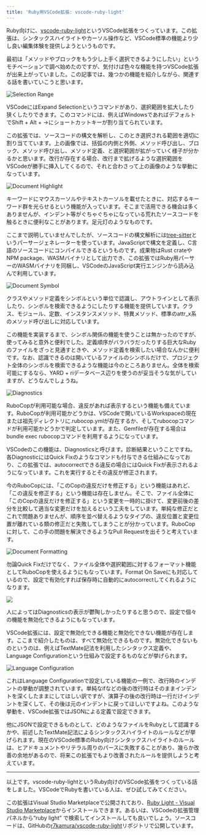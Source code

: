 ```yaml
---
title: 'Ruby用VSCode拡張: vscode-ruby-light'
---
```

Ruby向けに、[vscode-ruby-light](https://marketplace.visualstudio.com/items?itemName=r7kamura.vscode-ruby-light)というVSCode拡張をつくっています。この拡張は、シンタックスハイライトやカーソル操作など、VSCode標準の機能より少し良い編集体験を提供しようというものです。

最初は「メソッドやブロックをもう少し上手く選択できるようにしたい」というモチベーションで調べ始めたのですが、気付けば色々な機能を持つVSCode拡張が出来上がっていました。この記事では、幾つかの機能を紹介しながら、関連する話を書いていこうと思います。

![](https://lh3.googleusercontent.com/docs/ADP-6oGA_n2BuAQR8jFahdHUvhZABMoKx1b94xrvwrtveyTQRvOw3vz_lfEixL1PzsMJlMNAR0wsq8fy0oesHvi8wYeYQz6dSVe-rHjTdXIpjn15rSXHnzbYziQa9KOHC91q8DdNblwkD-g8dAVeaW8oUc0eaNex1-z9mQvcY17IVCURbGGyWZjJTjdituZiYvgs4VYAkheK1PyUNW3icKXw-cY5vdfiYTW020Zy7DZfh90RLzgjnpFyNoF4fXrZUi8B9ovLglYFbHg9ryzd1AR4vlttwKNdKrKYYUHBSMLTCcGXarzLa3YM-1b7-wmg_GDnTWcdd9cr3tqYOsWMrv-lTBAkUzGMoJLzpFTZxrIeFKbap_4UrG9tdNHngf2b5QhENzMA-yqXMfVw9cUXpBEbIx_9MzLcNg_MzFtQEyCQq5mjlGlk5zY4mAmY-NlgFNhPmDaOmica5w1wSolg6qUTEG6boIXTvEKAT-43VaiZaxa7uXjlcD1S6nsLnVdNCsbYScwI4tF6A5gMIQu5DrN6OWsMa4JVvHt4ZoR7znSmF33QCvhLOy6yI5mfnnCH1ZPi7JZxnTIvD27v8sJtreDCOkFAeg1Nbs40yyO9wLEQ5tj4iQi5EoKz4y2BaLM-g3ESWt_9APUWO8Gv2MZLG4kSfH-RW8jrWnPUwwRiz3cOfenGW62I8WkcFhshHzCon38PbvGupavyQEwL4xZpAE2iDzt3Vv5L8E_sOoLXMT3co4j2-8zRouCWB3c-0tcD7XCOHSQi0V57KKCJwKyx8hLa0aKNqtf_QkIZkT7xpLHpBNv253_UpljEYgIULluNNKO81w4RB2oxBCLuZGHijF5EDBYRwl8EgumHF-PcwA6kiPgNoiYpMeFxxJr_PaNpVbEEgfNX4PLATLqUIdpP0BNyuz1YqGDdOPFtHKJd1DYPY_vMEk_9bLm_UxSBOovV5-sY9IAMV0kFL_W7fnvV5NyQzx9xAKxzLut7RgxX7l1s71js1sAvR_-AmZ6gbnvgRZKa1P6C4Wj2QPkN_saSoFWDdtBdSyvtYL059AirzMg9MeN42LjC311bX2JqHn19NAIAdeCSU3FRNniA4HmRevimilHlHE_P1NMYQAADPOS50wnn1kfZPPSlD5KbNe3M1BD2ggXqjgEpoVU9bKEy2M2Lb4AwbDj_nEbMUEdULkf5S3S-6KSSIsCZhK64r7mwQHt6k59rMQ-M-yTuVgd8L-n3hAdJi3Kif3KLEj7gy3uBll5sV8pWIQ "Selection Range")

VSCodeにはExpand Selectionというコマンドがあり、選択範囲を拡大したり狭くしたりできます。このコマンドには、例えばWindowsであればデフォルトでShift + Alt + →にショートカットキーが割り当てられています。

この拡張では、ソースコードの構文を解析し、このとき選択される範囲を適切に割り当てています。上の画像では、括弧の内側と外側、メソッド呼び出し、ブロック、メソッド呼び出し、メソッド定義、と選択範囲が拡がっていく様子が分かるかと思います。改行が存在する場合、改行まで拡げるような選択範囲をVSCodeが勝手に挿入してくるので、それと合わさって上の画像のような挙動になっています。

![](https://lh3.googleusercontent.com/docs/ADP-6oH9N3PLswBmMlvSy3fwFu4_87mTNn6W9d0kuN4CJ7FEV_bdNfXNyx04sJvyqCo4UOUH6Ob0fhLSirrbGXeJZFpypT5zld6LJpGT4WEB7c79UnTqsvw4zinry8HZaZJ-Bft8w8COF4GwoW_yASWFsOrGS8x7PNaZbWiviIdlsTH2wIk228BuIxm1k1154DUpWyPZy7KH6HSKmCktK3USn2tFhDv2A-pXgR-aZWQKrKUxXWsy-DdVnWL6tv348sKzWOGe6Oe038AdaS3oWliuR-dUPfTbH_4hzi10PdcOOoYJUK5aGl1ahyBDt2BadS92NkBI6sltft8knn3CFgarYwCpqhJidSyc1lUgCE9JMdQGKDo02F5nsLLvQ2aFAc0SedLfKtXbwr3hZCatQI0nOLLLySod6RtpGWBjIQvHl05CWoxGwECf1_XGWBoGIOkfDI5nqshnQkWqDtFal4xWEaVbHdWP4ufxWnOexvJQhH71fJKM3RpuJ_xh2GFOX5X65TGf3kixqAiXhfK4C0m3mA3CWT6XVJVu9-np2uwk_E632_28JibLbGBRoDQJN2798jWkhKqiFLCwtaALEMbu0QVskm4RblxdI15yB8hPTMG_hg4Y0JS4QrsdRKrY615gykRV0oET1I_x7C1wswvW6OMwoGqzqcIuX06VAfkDKggy5kiOS8LoD9IM-IHpsMuoVR9Exl2O17rNud-XLNukg9rlxdedmvlUJ6TMfTjHIZsOf3qYTFPQKuC5I7L1leznHPZgwaKuXfHDt8E61o_xoWYXoW0e88DLja6_9odTq0ulegin5oTAvSn9FCtatlnYgzHklNtlNRJs067t6ORNceRlUrKEZg-4J66GibGQ8asXBNSb7TuX-DRkKxFfxpnSh8LA-7aHncywGXjN6i-6XxCh4OdOT_Q_1JtpopDHbwO8yO6SElkL952Navx4KV0eceMI41_zUpR2jfUoesp28VtHukj3nE8bjIaFuIbKyH0DJqDAFFKmxEfJ9eHdzueMWf0KPjXD8GGjKoxliIwwH6eXyLh5jE9NqHltnSkENxB1omCsWZsLgnDfrt6lO_ncbqFFmFw6lakHbA7NAceXDxLNs5oC1EHtgXKUaRVfuE2KATwMoAgPy1xyfzi21QUn6Ya_gdWDiSxYc8yhV_kB-UGlMhqWgNuBL6x-UYCv_6691J128gP3M_ndXDRPiytV52hduICDg9jgjyUTFcvsB5wJRv69Lf0DcydSvQaVOFY0BO7InQ "Document Highlight")

キーワードにマウスカーソルやテキストカーソルを載せたときに、対応するキーワード群を光らせるという機能が入っています。そこまで活用できる機会は多くありませんが、インデント等がぐちゃぐちゃになっている荒れたソースコードを触るときに便利なことがあります。足元灯のようなものです。

ここまで説明していませんでしたが、ソースコードの構文解析には[tree-sitter](https://tree-sitter.github.io/tree-sitter/)というパーサージェネレーターを使っています。JavaScriptで構文を定義し、C言語のソースコードにコンパイルできるというものです。成果物はRust crateやNPM package、WASMバイナリとして出力でき、この拡張ではRuby用パーサーのWASMバイナリを同梱し、VSCodeのJavaScript実行エンジンから読み込んで利用しています。

![](https://lh3.googleusercontent.com/docs/ADP-6oGJKlbng8xk-4_wCdNp_yrb0zhOSDIi8v0MjcAOlud8e8tR_BDvbQmi7vG_RF20W_YxRAj_ZiM_rN71p8AQoRp5MLpkQcEA2e0-SQ22FzTUbmocEFylPfOf6hT1K-nC_LdxC8KwY7H6C0mBEJRnGOcBOvxBinIAoYtZZWAMNUZj5sN-Au92u8LEB7KQlt0Nre0ZejNYdtap6kFJDoJUqPVUGVJi3p7O9ehSWJLnz46kChYh4qz6YzI2kv5X78d0V_IAd0q_Xk_imxXNZD-pD7tULvVZr0fl9EfJHZQKZ4-KHqO1PJB8iX8gXkB73skk5VcJpGUoHHIhrEPGO95_-iEtEovhgiC2wdXx08iPW0WfTLTYc_6aItrMFoMZL2PqwgMmfCJtYCUCru67cvdcYBv-C01r8X0d9FJXhizA5H8c8rUZuvz97cQRoUmfudfHI4Mdpn4eugWAPv8zqkuwVSOKH57FSTyJz2dOh9Uz2LXZohcu_3sYiTiNasuppfYqQZQ_S-Yp6pIEQjUsVd3fZyk4o9-ZVeFA4daceV6OKAPga4sUKuOqsGGrN_imwiPEyj0F90Gti0pJDQjYgkHWSTJ3RUtpdPXPN0d-PkragPJ2aQRVR0j4dC18fS4QjtpSTpK8-uN0MMyzk-YaJLhOe1CYXuAFJa0LPBNW3BGH-9eIyyq_LRhn_rl2d4Bn_K7zTNWV7ueG2PVS262HtNS69cMH6gX0-FRIwmGGCEUg72FFUJBmIZ1Y02B4t_0Y20PVh3oTPtgrTokm1dtQLInBpYTG6YxJyCkt0HkAw9s5EhiYgD-R3uS-EqLBlZKxeBX-MJSa_YJTLtXemxxKe-YxWfiKGc6SXu2TbrHnqxdkNQbxXcidnSuO-Ur4FFiKQqHb_c2yAjRGtox8EuEUf9OqTDy_JEao6u9cO1alB0kaa8A1hTan3dg9uwUOq9TSfOWzLkEEKiAkVqq_hSQtiapamZ58OKPsbEbe2Bw0i5dhouQp2IOYLZxVTalklScyOnTPz3xePhQoO5HLzl4Zc2WUu7pADq672ZA23XmVeTNWb0FSNIhIUwgtQMb9zBUnzmjbR1urmps3LnVCU2AnWx-CXkYUO9DTdph5cyB4CDsBK86QsPA0xzibVgrQhHoHsdKU1YxZYngz2nSaX-WjO-WMDZQZQGxrxc7t6CSX3kQ6cQEbVijTbm3OzzChDoFUA2NvvO3q_11o1gnKlHAqJykK5EsNHoQ59pehQfjT44_Lrfq9pmZQ1w "Document Symbol")

クラスやメソッド定義をシンボルという単位で認識し、アウトラインとして表示したり、シンボルを検索できるようにしたりする機能を提供しています。クラス、モジュール、定数、インスタンスメソッド、特異メソッド、標準のattr\_x系のメソッド呼び出しに対応しています。

この機能を実装するまで、シンボル関係の機能を使うことは無かったのですが、使ってみると意外と便利でした。定義順序がバラバラだったりする巨大なRubyのファイルをざっと見通すときや、メソッド定義を検索したい場合なんかに便利です。なお、認識できるのは開いているファイルのシンボルだけで、プロジェクト全体のシンボルを検索できるような機能は今のところありません。全体を検索可能にするなら、YARD + riデータベース辺りを使うのが妥当そうな気がしていますが、どうなんでしょうね。

![](https://lh3.googleusercontent.com/docs/ADP-6oG8rmhLSKmcf-PS9F0aAF51jXMm_UrbZSldJ6RWMtokgbWvT0v284SiG7Y4vOBUNEBROkuRcVkaIkRgX2F50Ek511JIGuRafeuuODC0IJ2cYhMb3vU0VnrrDP2C2kU5m8GzXhGaZWjbV4pmzvHJsh3DgNNqZOBWT9imxqKMf2O29UYgL3x-Cxp0foujxpXkGUF76164kmfp-lx33Sq5_dXeWaL41vGjCFreZ6DXgrMKbVrkMzcIxr62uaui3PMIDi5TvuT3LUAcwgTyBcgXNHIYwPpl1TNh_OCGaqnAn87iAl-bK-j-Gpx17AWB7UiY0fm74BfcHGOexmmJDSy7MCPU-b0sKpQqe8wilQ4sO-373R5fbXs4FGXEi9kPdSC_v2GA2wFrLzMVTTPY8SSXDR3P-8H5FlZdhtADhwe_dq-R_yAriKylkTVLYg7M1NQ-i4gCSE91Oeao8V4HcBdf7VVyRrLMdrN-tKXXXFIC7-VxsrafK-FRyCZRDxKYn9JphGxYNI0JsHz-cL-GGjkcvIkSMlKvQhIadtp9EU1nZ44x4kAi1RFIZWNXT-QR-FTOgVBpTdrdP3rDdI7V3wn3Lw8YndlCiCEWXBSU7CxPFvbkuXRZm5TePD3ZdViFYgWRAejTqdrJqzmwXQOwBn_b91gS87FOe2wmKK6wfQ-YNETdTsFsX4nPRvD4ep9mfsN4m7YLxO-XvTXQR7KE4HyKmIkFs-OcWKvefPcbRLVnWGcEyrYoPver9IldtrYd7_DvPTCyZqQuFJNMLaIzLpJ_-uvvfj0DQRBltM43Mdhq-xynv0jsTzPUVPP4pJ_ZBy1AANR94UKNmJmHabutHuMwBCrXXuZLutXKcuZHDu4JQcOcW55QTY4osvw34h49VYBCw4Q2s3WVYMQ3ve6flKY4MwzjWRpEmJ61LTEep-TVTDh__hEVj_-ICgksuQ3QDM4_ZwwtNBgiUjh4_XNM2-j7ug-0yOMqjNo3HDHNpoIY6DR1NvSLPvyYjRv2UY760CB2G0zPF8RJZGnJq9Etk5hgJhvskCHV4N5oBGzvtmPZfmgrF-tAVHRE_KZlm-Xpp-LsU6DeiRQ2R54eH_hVxBVai9f2jFt9bsSXciwx9My1jwP_dyOi9iFdlxeyTVeJ9AWCnwSVIlk1qxwGj2qJc0c5fjr33ahLZW8ZtjDs8OdECoLd6iNjpNysnsMBxlE8yBxbUnwsVPz3npio_jsimxpZzrxEgQzipR7Z64MsxgV2_ICO9D2MCw "Diagnostics")

RuboCopが利用可能な場合、違反があれば表示するという機能も備えています。RuboCopが利用可能かどうかは、VSCodeで開いているWorkspaceの現在または祖先ディレクトリに.rubocop.ymlが存在するか、そしてrubocopコマンドが利用可能かどうかで判定しています。また、Gemfileが存在する場合はbundle exec rubocopコマンドを利用するようになっています。

VSCodeのこの機能は、Diagnosticsと呼びます。診断結果ということですね。各DiagnosticにはQuick Fixのようなコマンドも付与できる仕組みになっており、この拡張では、autocorrectできる違反の場合にはQuick Fixが表示されるようになっています。これを実行するとその違反が修正されます。

今のRuboCopには、「このCopの違反だけを修正する」という機能はあれど、「この違反を修正する」という機能は存在しません。そこで、ファイル全体に「このCopの違反だけを修正する」という変更を一時的に掛けて、変更前後の差分を比較して適当な変更だけを加えるという工夫をしています。単純な修正だとこれで問題ありませんが、順序を並べ替えるようなタイプの、違反位置と変更位置が離れている類の修正だと失敗してしまうことが分かっています。RuboCopに対して、この手の問題を解決できるようなPull Requestを出そうと考えています。

![](https://lh3.googleusercontent.com/docs/ADP-6oEia_dKXNlzfFUC621h3kJ44HMNlsNlE7CKW4hmjQoOiwmfu9fumiu0hwhTfm7b6QxuUx5hqaqyYFEHazo7oGIL80BXGXCRULWh99HPckWXgF32QAt_LEnulWDZgNHdgMerd8wC09-YtpdPMMdJxufuSZDroHU_SFuZmR_qT3gf3frXhqzwiyiirvUpqQWRHUjPZx8DrlCMLlEp5PMBTUDs3R8h4Y4e0y3hq-lu_Pg1iL8bh-ivtYVSC1BPCgLrmIQ5giqB9V0ACAwfv5Ql3fC8eXb1GPWSgYHSkM_D2RjlqDL4EunTR9aFeiDcW6cVe1Bc_Vy8x5QknTpsxtQcz5WhN5W6J84jWtVY5xx7KmRwkEG9_M2P0JFRB5bhufp1SdHliLN7A_16f703HBv_zRjCnGhkboR8C46rgVZgm91hAZOBeznevyQDT4maRPq-UwtAw12dBk09BjdgF059KM0wZrsFbkw-d0Ief3xvwFhmc25Jp09XwxC2oVLOPF9XIn1CK_9mP1T3dCOu2BmdUKBH9noiKwNMyAg06bgGD-EB285NfofTX3x9jypQ_VAmvIosYTTuCC5ke2Sp5IAJP0V1a5IyDDrajnoM00o_NmVgl2GeneOMN-x_IrVY67zeViOTUZ4OK7_kqsgYyFzRKRJCy_d4-LWEYqXmWtlMVq9S_nuo8xOkF8l3GbipDpyNpUeC3GRDZpsprwbO4dY17m2EkDueaoJPB-6z4t7pkv7C-aaCJjHhUFBhoLKmbahW_4aPxUkP_pHqO5OG-5WhSaisRfo20sP6FqcWJkOo3BJ0LJXwhTPsnOp8MvdYu148X6xIJZy5_8y8eKbN0PAoXut5NrEIr7m4nRgY4UadrwqikpLhLV6790fSux1NpSzMPEmDPoDJCHRs4gRGAGYgDlLNQe7wgLvwNcblyKggrkc6vAGcjz84K-RqwFmMt5dELlrIBySNlwF-dsDB_482JIvzrqiA0UFF22zNyGsgBp-FTRu0Fscvw8ry_SG7oGeEfTFg2dob9NVp2QJtjxNFAakDimSnPHxH5jgdJML1_ZQUfm8n1y2dHzYW_LJIdHtu2F6ZuCxUtj4-TMM6JhsQ76RpO_EXTz6js7xWaDOk4jeRsQUcx4wp3xvreEy_cGWbetwp3LuZ_-PtccJjzQisn8UyjAlI-VCRk7j38Kgp6GI4Dm-PJGwBWYC2sCf0RaYBulkV86bimsuKAci1u66Y4ctMMhdnSM3CoYtd_gOnSVH0Da4AVQ "Document Formatting")

勿論Quick Fixだけでなく、ファイル全体や選択範囲に対するフォーマット機能としてRuboCopを使えるようにもなっています。Format On Saveにも対応しているので、設定で有効化すれば保存時に自動的にautocorrectしてくれるようになります。

![](https://lh3.googleusercontent.com/docs/ADP-6oHVah786s_k967Jsz5t9mp7LwzSfElwoy_QXOwKcVWPj0XCbhrNNxIehbjlSLnNydnRpuySqFbfwTBM0cQvi_iHfkGFG4e4JKG2WAujGdfLdLK4VJRN6Qp4K1F5r_1QA2T2TOIuuXZzrD-HNcOfeL-1W50ZFdf8pclBXv_nl-V9L7mOc-wwr4IKyIIJuSGPJWyh4v70mQrGmqxagWu4ACBr9P6JvMcwwBx-Z5466ygvSyyBvRD7Be9-kzXHTryn0wb4nmQMJjfReLyiWUcD5DlgNPbV4_bdcPVu-sQaVEceheLfceESynbwLFSM1f5eQkVgLVLMMUuck57bBwS6queJ5LpYlQfn3iKY435Ouv1RSvQLY2Gdvd1zNQ-M91_f8klTZQOHkxaewoRE_xT7oVXkv94Y7SPAeXmk_2kptVy9Qv9kijaF7JnmB2GAkM68zeb0Uqqv9DUabgqjdESIgsAYrxE0H2yrBOvLNtDt9GFq0768Ts6rZanQkWIOgbGsz5sK77xvmxHpIG2si8tRpiNEMdf_Cbotgf1SE-aWvsUi9h6ziv2L-w_Vu_dSyjZMgJlydQzE4ZghyEmQNTQ8v3w3ZuBwJTL6tGtdSbk_lcevRcQlbeJwGXQ19O7XBtCDdGIowj_u5QkkCg_UDksN7EONHVyANSW4eQm3JE93hutRv1kflyiqIJN_zA3STLSEOnrh59KILXzItIYFQ29Mz3b0ZICJASkv8eRgbxgJnDaiciHV0yGE6mEbo21AXWk1IKwRCcM4mN751mmciSZEFS7iDd-HYhei67caN8HUAOr-lrJgLH2e9ngVoIpYdlnJudwg5250UfjUS8Qo4ed2OdFef-5b32SzuDf0Xglis5ylCRf91x2N03tYwg_YAptNCsuqMY4PTQ-omfqeTrf6fGZUSwQRaKq_W6D6B7Kwq2uDazDj6yWl7EJr1Les-aU6F7rYfmI9ubdq0zigwEOs4rcoj4Vu04Xl2aFUArDEPeL-JDhZQzf9JyBFLI4lB3iQziAJH-hLQusLS54lLua-QaBxzW_W2cMhHiu0NEmu42P-ATmFe2IS7BzbsFAWGuR0JfwAgwGpRjyLt7Dk8hEG-6aEBVwU_LaRmw9NMB2ge0nKK6MxlCfsBmcGolvFRakuu5APoXOoEHexvz0CWpiBBXhJK-_6z-Tw_8_9I3CZXoEZecogKYsIGVylK-JrM-nvdi3URJ4DuLPQmf13dLR86N-hJpPTTmEOjDFep8JlmLiSJGKGpA)

人によってはDiagnosticsの表示が鬱陶しかったりすると思うので、設定で個々の機能を無効化できるようにもなっています。

VSCode拡張には、設定で無効化できる機能と無効化できない機能が存在します。ここまで紹介したものは、すべて無効化できるものです。無効化できないものというのは、例えばTextMate記法を利用したシンタックス定義や、Language Configurationという仕組みで設定するものなどが挙げられます。

![](https://lh3.googleusercontent.com/docs/ADP-6oGqexspIUcL4NPI8izU5Q7C5AnyTQl6mgd20TPWio-Vx3QmaCNLcDSjOc0u1-f7kJB-DdYgymUD8LpjS-l71YHkGR4XWOWRas2fYObz3ecrvXh1BUpMaKJ43XxkL78qsjlFDxwjFseCD7cXIttLXPqUIVHjtLNxZbpU7Sm-TnE31MymAihlsPSozltevZAbrF5fUCOOodhQclm6PW1YgyUmk7-4Pw_OuQZ82R8QoDY5x08f-JpM2QThrREIAOqHATtnWkqOkW3xqvhdpagoBCtMPHVypb9tMp9cREz58pG2R-ev0lwibfVUZamfX3Rt-qpIcLuS12Uk3t9cvh-alKpB0hg2xWR5P_NkiSZxdfucKnlg1AbuwGiU1rv2HrUFHAvB8fSGzEFC2IhEqBG2JdEEUC1S3VRIH1B-D_zDJk29jpcNCxSmKeXwqiHhjqhPyZiC4S1Oc9jVsQm7VQKompGIH0Sk-MWrIWOpLsB1hmPA-vNyH91uyec02wULkgcNQ_o-wLYsvo7lxUHGxGqVbj_-fkdVgLLWMt--by-RCiWHpY4zQXx4Be71TAzxWU-YS4cDoxyh5bIG37nGIruw-mK_lG2Y-1IdOFvFA33LJ4aPy1zkxvy-1rfw18FKWkmHhxL9HXdIjFCz-e5XNRlhFP_nYNoZvKRmnSSdaoXbtjH5XW3LgPJsUr6yvkIzCEzkydxVwvnbwUHqy4_F161wbrIzy0j-gcH2T-b-P335fRW-ijoGZnJXSy6OyS0gmQ-KasG2S6AE5RuPwx38DoLTMJahEAW1wNPqLBvnEhCTMFPWZO-WLn1Bnm4QzS8kdaNbmbxAlnJJ3rzdkeOMUjXd-zLpKPyuGotRQD5NdjT1D6SlAs1lQe0nc-FYmigaMpnNNzU-vWT2v0lZYip-Lppc6UjqHfVCQgmWmxCZiMpJcNhqbkZMavf8t_Nc70d4GW26MyYvFf1RgHpq-MbE_ChIkk2WyuaZx36iOJRcFiVYyBM9xeKtMbBL7hLgXBo1aTF94Q4Vcz2Pl-XpUjovMRr9ERX6hynLFXTAZOhWtSxkojwspjWUlwINZzWZTOunvhXWbeUOGBnUmNG3pc-bq96Ohv8JImsUKkfWKKdpk31leydibJDyBcrOK2NK-5ehTi2qi38N0pZ3GRUyrOWBJyaGCR_31ZH37CBqKK15Ee4UfFj6eJs0jEEIwkaSzodaj9AUIjdU96aiPg-SYGE0ZFCS07g4e3tEmtNyGKpeINyho3iTKI4PmQ "Language Configuration")

これはLanguage Configurationで設定している機能の一例で、改行時のインデントの挙動が調整されています。単純なifなどの後の改行時はそのままインデントを深くしたままにしてほしい訳ですが、演算子の後の改行時は一行だけインデントを深くして、その後は元のインデントに戻ってほしいですよね。このような挙動を、VSCode拡張ではJSONによる定義で設定できます。

他にJSONで設定できるものとして、どのようなファイルをRubyとして認識するかや、前述したTextMate記法によるシンタックスハイライトのルールなどが挙げられます。現在のVSCode標準のRuby向けシンタックスハイライトのルールは、ヒアドキュメントやリテラル周りのパースに失敗することがあり、幾らか改善の余地があるので、将来この拡張でもより改善されたルールを提供しようと考えています。

* * *

以上です。vscode-ruby-lightというRuby向けのVSCode拡張をつくっている話をしました。VSCodeでRubyを書いている人は、ぜひ試してみてください。

この拡張はVisual Studio Marketplaceで公開されており、[Ruby Light - Visual Studio Marketplace](https://marketplace.visualstudio.com/items?itemName=r7kamura.vscode-ruby-light)からインストールできます。あるいは、VSCodeの拡張管理パネルから“ruby light” で検索してインストールしても良いでしょう。ソースコードは、GitHubの[r7kamura/vscode-ruby-light](https://github.com/r7kamura/vscode-ruby-light)リポジトリで公開しています。
